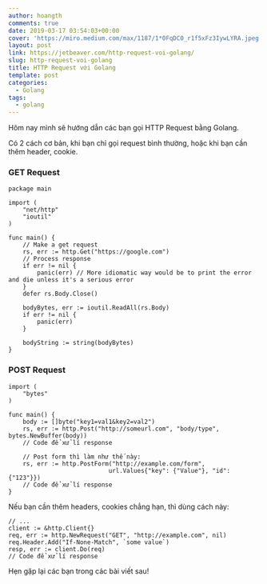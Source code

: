 ```yaml
---
author: hoangth
comments: true
date: 2019-03-17 03:54:03+00:00
cover: 'https://miro.medium.com/max/1187/1*0FqDC0_r1f5xFz3IywLYRA.jpeg'
layout: post
link: https://jetbeaver.com/http-request-voi-golang/
slug: http-request-voi-golang
title: HTTP Request với Golang
template: post
categories:
  - Golang
tags:
  - golang
---
```


Hôm nay mình sẽ hướng dẫn các bạn gọi HTTP Request bằng Golang.

Có 2 cách cơ bản, khi bạn chỉ gọi request bình thường, hoặc khi bạn cần thêm header, cookie.

### GET Request

    package main

    import (
        "net/http"
        "ioutil"
    )

    func main() {
        // Make a get request
        rs, err := http.Get("https://google.com")
        // Process response
        if err != nil {
            panic(err) // More idiomatic way would be to print the error and die unless it's a serious error
        }
        defer rs.Body.Close()

        bodyBytes, err := ioutil.ReadAll(rs.Body)
        if err != nil {
            panic(err)
        }

        bodyString := string(bodyBytes)
    }

### POST Request

    import (
        "bytes"
    )

    func main() {
        body := []byte("key1=val1&key2=val2")
        rs, err := http.Post("http://someurl.com", "body/type", bytes.NewBuffer(body))
        // Code để xử lí response

        // Post form thì làm như thế này:
        rs, err := http.PostForm("http://example.com/form",
                                url.Values{"key": {"Value"}, "id": {"123"}})
        // Code để xử lí response
    }

Nếu bạn cần thêm headers, cookies chẳng hạn, thì dùng cách này:

    // ...
    client := &http.Client{}
    req, err := http.NewRequest("GET", "http://example.com", nil)
    req.Header.Add("If-None-Match", `some value`)
    resp, err := client.Do(req)
    // Code để xử lí response

Hẹn gặp lại các bạn trong các bài viết sau!
